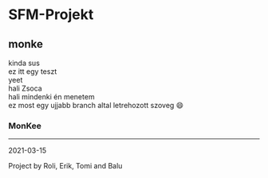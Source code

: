 # SFM-Projekt
## monke
kinda sus  
ez itt egy teszt  
yeet  
hali Zsoca  
hali mindenki én menetem  
ez most egy ujjabb branch altal letrehozott szoveg 
:smile:  
### MonKee
-----------------------------------------------------------------

2021-03-15

Project by Roli, Erik, Tomi and Balu
